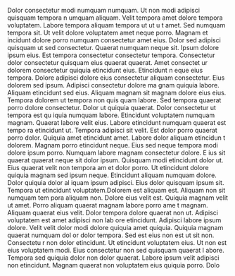 Dolor consectetur modi numquam numquam. Ut non modi adipisci quisquam tempora n
umquam aliquam. Velit tempora amet dolore tempora voluptatem. Labore tempora aliquam tempora ut ut u
t amet. Sed numquam tempora sit. Ut velit dolore voluptatem amet neque porro. Magnam et
incidunt dolore porro numquam consectetur amet eius. Dolor sed adipisci quisquam ut sed consectetur.  Quaerat numquam neque sit. Ipsum dolore ipsum
 eius. Est tempora consectetur consectetur tempora. Consectetur dolor consectetur quisquam eius quaerat quaerat. Amet consectet
ur dolorem consectetur quiquia etincidunt eius. Etincidunt n
eque eius tempora. Dolore adipisci dolore eius consectetur aliquam consectetur.  Eius dolorem sed ipsum. Adipisci consectetur dolore ma
gnam quiquia labore. Aliquam etincidunt sed eius. Aliquam magnam sit magnam dolore eius eius. Tempora dolorem ut tempora non quis
quam labore. Sed tempora quaerat porro dolore consectetur. Dolor ut quiquia quaerat. Dolor consectetur ut tempora est qu
iquia numquam labore.  Etincidunt voluptatem numquam magnam. Quaerat labore velit eius. Labore etincidunt numquam quaerat est tempo
ra etincidunt ut. Tempora adipisci sit velit. Est dolor porro quaerat porro dolor. Quiquia amet etincidunt amet. Labore dolor aliquam etincidun
t dolorem. Magnam porro etincidunt neque.  Eius sed neque tempora modi dolore ipsum porro. Numquam labore magnam consectetur dolore. E
ius sit quaerat quaerat neque sit dolor ipsum. Quisquam modi etincidunt dolor ut. Eius quaerat velit non tempora am
et dolor porro. Ut etincidunt dolore quiquia magnam sed ipsum neque. Etincidunt aliquam numquam dolore. Dolor quiquia dolor al
iquam ipsum adipisci. Eius dolor quisquam ipsum sit. Tempora ut etincidunt voluptatem.Dolorem est aliquam est. Aliquam non sit numquam tem
pora aliquam non. Dolore eius velit est. Quiquia magnam velit ut amet. Porro aliquam quaerat magnam labore porro ame
t magnam.  Aliquam quaerat eius velit. Dolor tempora dolore quaerat non ut. Adipisci voluptatem est amet adipisci non lab
ore etincidunt. Adipisci labore ipsum dolore. Velit velit dolor modi dolore quiquia amet quiquia. Quiquia magnam quaerat numquam dol
or dolor tempora.  Sed est eius non est ut sit non. Consectetu
r non dolor etincidunt. Ut etincidunt voluptatem eius. Ut non est eius voluptatem modi. Eius consectetur non sed quisquam quaerat l
abore. Tempora sed quiquia dolor non dolor quaerat.  Labore ipsum velit adipisci non etincidunt. Magnam quaerat non voluptatem eius quiquia porro. Dolo
